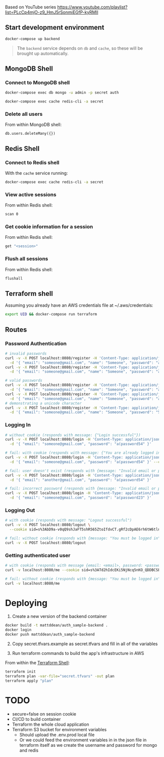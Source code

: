 Based on YouTube series https://www.youtube.com/playlist?list=PLcCp4mjO-z9_HmJ5rSonmiEGfP-kyRMlI

## Start development environment

```bash
docker-compose up backend
```

> The `backend` service depends on `db` and `cache`, so these will be brought up automatically.

## MongoDB Shell

### Connect to MongoDB shell

```bash
docker-compose exec db mongo -u admin -p secret auth
```

```bash
docker-compose exec cache redis-cli -a secret
```

### Delete all users

From within MongoDB shell:

```
db.users.deleteMany({})
```

## Redis Shell

### Connect to Redis shell

With the `cache` service running:

```bash
docker-compose exec cache redis-cli -a secret
```

### View active sessions

From within Redis shell:

```bash
scan 0
```

### Get cookie information for a session

From within Redis shell:

```bash
get "<session>"
```

### Flush all sessions

From within Redis shell:

```bash
flushall
```

## Terraform shell

Assuming you already have an AWS credentials file at ~/.aws/credentials:

```bash
export UID && docker-compose run terraform
```

## Routes

### Password Authentication

```bash
# invalid passwords
curl -v -X POST localhost:8080/register -H 'Content-Type: application/json' \
  -d '{ "email": "someone@gmail.com", "name": "Someone", "password": "aPassword54", "passwordConfirmation": "aPassword54" }'
curl -v -X POST localhost:8080/register -H 'Content-Type: application/json' \
  -d '{ "email": "someone@gmail.com", "name": "Someone", "password": "apassword54", "passwordConfirmation": "apassword54" }'

# valid passwords
curl -v -X POST localhost:8080/register -H 'Content-Type: application/json' \
  -d '{ "email": "someone@gmail.com", "name": "Someone", "password": "apassword54!", "passwordConfirmation": "apassword54!" }'
curl -v -X POST localhost:8080/register -H 'Content-Type: application/json' \
  -d '{ "email": "someone@gmail.com", "name": "Someone", "password": "a(password54", "passwordConfirmation": "a(password54" }'
# demonstrating a unicode character
curl -v -X POST localhost:8080/register -H 'Content-Type: application/json' \
  -d '{ "email": "someone@gmail.com", "name": "Someone", "password": "Ś(54343434", "passwordConfirmation": "Ś(54343434" }'
```

### Logging In

```bash
# without cookie (responds with message: {"Login successful"})
curl -v -X POST localhost:8080/login -H 'Content-Type: application/json' \
  -d '{ "email": "someone@gmail.com", "password": "a(password54" }'

# fail: with cookie (responds with message: {"You are already logged in"})
curl -v -X POST localhost:8080/login -H 'Content-Type: application/json' \
  -d '{ "email": "someone@gmail.com", "password": "a(password54" }' --cookie 'sid=s%3AyurLv-_0u9wCJZAkGyDc8cQ-OPNPSAXa.Qe11bpohgT2XoHNMgOY7Yh1NNKgTyItiYGUb0d80jKY'

# fail: user doesn't exist (responds with {message: "Invalid email or password"})
curl -v -X POST localhost:8080/login -H 'Content-Type: application/json' \
  -d '{ "email": "another@gmail.com", "password": "a(password54" }'

# fail: incorrect password (responds with {message: "Invalid email or password"})
curl -v -X POST localhost:8080/login -H 'Content-Type: application/json' \
  -d '{ "email": "someone@gmail.com", "password": "a(password23" }'
```

### Logging Out

```bash
# with cookie (responds with message: "Logout successful")
curl -v -X POST localhost:8080/logout \
  --cookie sid=s%3AbD9a-v0qQ9shJaFT5shR565ZtoIfdvCT.gRf2cDpAE6rh6tW6tlnXnpFWBbQ0OTHt09RKl6GCNoc

# fail: without cookie (responds with {message: "You must be logged in"})
curl -v -X POST localhost:8080/logout
```

### Getting authenticated user

```bash
# with cookie (responds with message {email: <email>, password: <password>})
curl -v localhost:8080/me --cookie sid=s%3ATd2hIdcEKi5NjNcq5nKO_QDDBCSEg--f.aIJLZOkYkdxNs4kVcDFJoUAGASJ62myswncrV3w7M%2FI

# fail: without cookie (responds with {message: "You must be logged in"})
curl -v localhost:8080/me
```

# Deploying

1. Create a new version of the backend container

```bash
docker build -t mattddean/auth_sample-backend .
docker login
docker push mattddean/auth_sample-backend
```

2. Copy secret.tfvars.example as secret.tfvars and fill in all of the variables

3. Run terraform commands to build the app's infrastructure in AWS

From within the [Terraform Shell](#terraform-shell):

```bash
terraform init
terraform plan -var-file="secret.tfvars" -out plan
terraform apply "plan"
```

# TODO

- secure=false on session cookie
- CI/CD to build container
- Terraform the whole cloud application
- Terraform S3 bucket for environment variables
  - Should upload the .env.prod local file
  - Or we could feed the environment variables in in the json file in terraform itself as we create the username and password for mongo and redis
